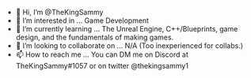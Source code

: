 - 👋 Hi, I’m @TheKingSammy
- 👀 I’m interested in ... Game Development
- 🌱 I’m currently learning ... The Unreal Engine, C++/Blueprints, game design, and the fundamentals of making games.
- 💞️ I’m looking to collaborate on ... N/A (Too inexperienced for collabs.)
- 📫 How to reach me ... You can DM me on Discord at TheKingSammy#1057 or on twitter @thekingsammy1

<!---
TheKingSammy/TheKingSammy is a ✨ special ✨ repository because its `README.md` (this file) appears on your GitHub profile.
You can click the Preview link to take a look at your changes.
--->
